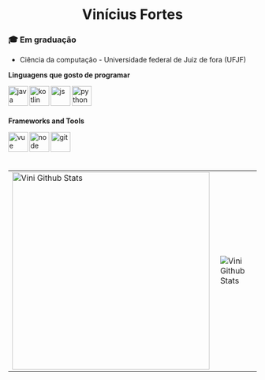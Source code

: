 <h1 align="center">Vinícius Fortes</h1>

<h4 align="center"> 
</h4>

### :mortar_board: Em graduação

- Ciência da computação - Universidade federal de Juiz de fora (UFJF)

**Linguagens que gosto de programar**

<p align="left">
  <img align="left" alt="java" width="40px" src="https://www.celsonunes.com.br/wp-content/uploads/2018/05/java-logo.png"/>&nbsp;
  <img align="left" alt="kotlin" width="40px" src="https://upload.wikimedia.org/wikipedia/commons/7/74/Kotlin_Icon.png"/>&nbsp;
  <img align="left" alt="js" width="40px" src="https://upload.wikimedia.org/wikipedia/commons/9/99/Unofficial_JavaScript_logo_2.svg"/>&nbsp;
  <img align="left" alt="python" width="40px" src="https://upload.wikimedia.org/wikipedia/commons/c/c3/Python-logo-notext.svg"/>&nbsp;
  
</p>
</br>

**Frameworks and Tools**

<p align="left">
    <img align="left" alt="vue" width="40px" src="https://upload.wikimedia.org/wikipedia/commons/thumb/9/95/Vue.js_Logo_2.svg/555px-Vue.js_Logo_2.svg.png"/>&nbsp;
    <img align="left" alt="node" width="40px" src="https://walde.co/wp-content/uploads/2016/09/nodejs_logo.png"/>&nbsp;
    <img align="left" alt="git" width="40px" src="https://git-scm.com/images/logos/downloads/Git-Icon-1788C.png"/>&nbsp;
</p>
</br>

<p align="center">
<table align='left'>
  <row>
    <td>
     <!-- Card -->
      <img align="left" width="400px" alt="Vini Github Stats" src="https://github-readme-stats.vercel.app/api?username=VinieFortes&show_icons=true&hide_border=true&count_private=true&hide=prs,contribs&theme=radical" />
    </td>
    <td>
      <img align="right" alt="Vini Github Stats" src="https://github-readme-stats.vercel.app/api/top-langs/?username=VinieFortes&layout=compact&theme=radical" />
    </td>
  </row>
</table>
</p>
